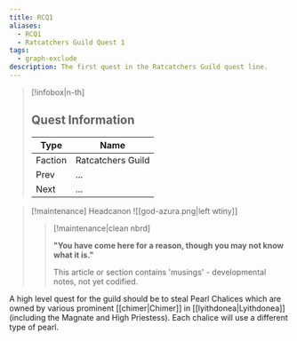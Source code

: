 ```yaml
---
title: RCQ1
aliases:
  - RCQ1
  - Ratcatchers Guild Quest 1
tags:
  - graph-exclude
description: The first quest in the Ratcatchers Guild quest line.
---
```

> [!infobox|n-th]
> 
> ## Quest Information
> 
> | Type | Name |
> | --- | --- |
> | Faction | Ratcatchers Guild |
> | Prev | ... |
> | Next | ... |

> [!maintenance] Headcanon
> ![[god-azura.png|left wtiny]]
> 
> > [!maintenance|clean nbrd]
> > 
> > **"You have come here for a reason, though you may not know what it is."**
> > 
> > This article or section contains 'musings' - developmental notes, not yet codified.

A high level quest for the guild should be to steal Pearl Chalices which are owned by various prominent [[chimer|Chimer]] in [[lyithdonea|Lyithdonea]] (including the Magnate and High Priestess). Each chalice will use a different type of pearl.